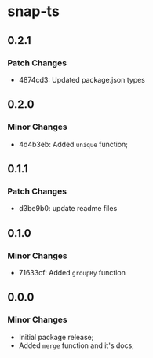 # snap-ts

## 0.2.1

### Patch Changes

- 4874cd3: Updated package.json types

## 0.2.0

### Minor Changes

- 4d4b3eb: Added `unique` function;

## 0.1.1

### Patch Changes

- d3be9b0: update readme files

## 0.1.0

### Minor Changes

- 71633cf: Added `groupBy` function

## 0.0.0

### Minor Changes

- Initial package release;
- Added `merge` function and it's docs;
